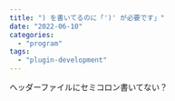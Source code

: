 ```yaml
---
title: ") を書いてるのに「')' が必要です」"
date: "2022-06-10"
categories: 
  - "program"
tags: 
  - "plugin-development"
---
```


ヘッダーファイルにセミコロン書いてない？

